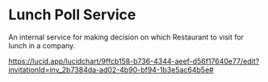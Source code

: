 # Lunch Poll Service
An internal service for making decision on which Restaurant to visit for lunch in a company.

https://lucid.app/lucidchart/9ffcb158-b736-4344-aeef-d56f17640e77/edit?invitationId=inv_2b7384da-ad02-4b90-bf94-1b3e5ac64b5e#